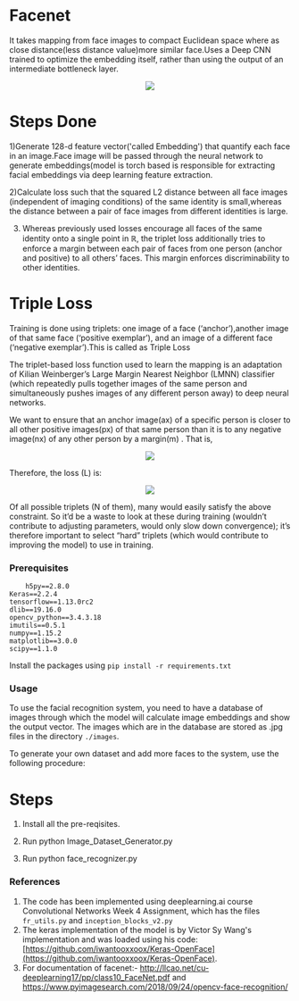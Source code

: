 # Facenet

It takes mapping from face images to compact Euclidean space where as close distance(less distance value)more similar face.Uses a Deep CNN trained to optimize the embedding itself, rather than using the output of an intermediate bottleneck layer.
<p align="center">
  <a href="https://imgbb.com/"><img src="https://i.ibb.co/s52Ggqp/Screenshot-541.png" border="0"></a>
</p>  

# Steps Done

1)Generate 128-d feature vector('called Embedding') that quantify each face in an image.Face image will be passed through the neural network to generate embeddings(model is torch based is responsible for extracting facial embeddings via deep learning feature extraction.

2)Calculate loss such that the squared L2 distance between all face images (independent of imaging conditions) of the same identity is small,whereas the distance between a pair of face images from different identities is large.

3) Whereas previously used losses encourage all faces of the same identity onto a single point in ℝ, the triplet loss additionally tries to enforce a margin between each pair of faces from one person (anchor and positive) to all others’ faces. This margin enforces discriminability to other identities.

# Triple Loss

Training is done using triplets: one image of a face (‘anchor’),another image of that same face (‘positive exemplar’), and an image of a different face (‘negative exemplar’).This is called as Triple Loss

The triplet-based loss function used to learn the mapping is an adaptation of Kilian Weinberger’s Large Margin Nearest Neighbor (LMNN) classifier (which repeatedly pulls together images of the same person and simultaneously pushes images of any different person away) to deep neural networks.

We want to ensure that an anchor image(ax) of a specific person is closer to all other positive images(px) of that same person than it is to any negative image(nx) of any other person by a margin(m) . That is, 
<p align="center">
  <a href="https://imgbb.com/"><img src="https://i.ibb.co/ch3nb04/Screenshot-538.png" border="0"></a>
</p>  
 
Therefore, the loss (L) is:
<p align="center">
<a href="https://imgbb.com/"><img src="https://i.ibb.co/ch3nb04/Screenshot-538.png"  border="0"></a>
</p>  	
				
Of all possible triplets (N of them), many would easily satisfy the above constraint. So it’d be a waste to look at these during training (wouldn’t contribute to adjusting parameters, would only slow down convergence); it’s therefore important to select “hard” triplets (which would contribute to improving the model) to use in training.

### Prerequisites

        h5py==2.8.0
	Keras==2.2.4
	tensorflow==1.13.0rc2
	dlib==19.16.0
	opencv_python==3.4.3.18
	imutils==0.5.1
	numpy==1.15.2
	matplotlib==3.0.0
	scipy==1.1.0

Install the packages using `pip install -r requirements.txt`

### Usage
To use the facial recognition system, you need to have a database of images through which the model will calculate image embeddings and show the output vector. 
The images which are in the database are stored as .jpg files in the directory `./images`.


To generate your own dataset and add more faces to the system, use the following procedure:

# Steps 

1) Install all the pre-reqisites.

2) Run python Image_Dataset_Generator.py

3) Run python face_recognizer.py


### References

 1. The code has been implemented using deeplearning.ai course Convolutional Networks Week 4 Assignment, which has the files `fr_utils.py` and `inception_blocks_v2.py`
 2. The keras implementation of the model is by Victor Sy Wang's implementation and was loaded using his code:  [https://github.com/iwantooxxoox/Keras-OpenFace](https://github.com/iwantooxxoox/Keras-OpenFace).
 3. For documentation of facenet:- http://llcao.net/cu-deeplearning17/pp/class10_FaceNet.pdf and https://www.pyimagesearch.com/2018/09/24/opencv-face-recognition/
 
